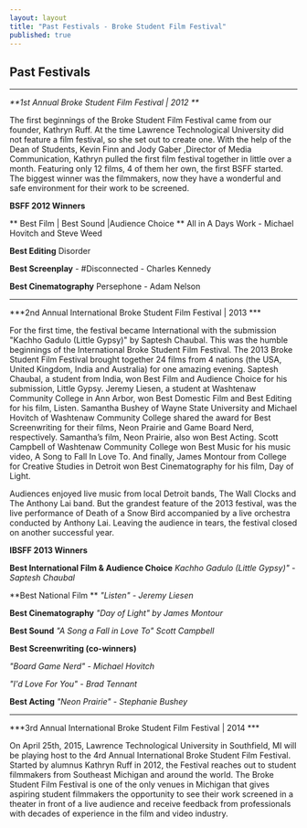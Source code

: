 ```yaml
---
layout: layout
title: "Past Festivals - Broke Student Film Festival"
published: true
---
```


## **Past Festivals**

****
_**1st Annual Broke Student Film Festival | 2012 **_

The first beginnings of the Broke Student Film Festival came from our founder, Kathryn Ruff. At the time Lawrence Technological University did not feature a film festival, so she set out to create one. With the help of the Dean of Students, Kevin Finn and Jody Gaber ,Director of Media Communication, Kathryn pulled the first film festival together in little over a month. Featuring only 12 films, 4 of them her own, the first BSFF started. The biggest winner was the filmmakers, now they have a wonderful and safe environment for their work to be screened. 

**BSFF 2012 Winners**




**  Best Film | Best Sound |Audience Choice   **
 All in A Days Work - Michael Hovitch and Steve Weed 


**Best Editing**
 Disorder



**Best Screenplay**  - #Disconnected - Charles Kennedy



**Best Cinematography** 
Persephone - Adam Nelson








****
***2nd Annual International Broke Student Film Festival | 2013 ***



For the first time, the festival became International with the submission "Kachho Gadulo (Little Gypsy)"  by Saptesh Chaubal. This was the humble beginnings of the International Broke Student Film Festival. The 2013 Broke Student Film Festival brought together 24 films from 4 nations (the USA, United Kingdom, India and Australia) for one amazing evening.  Saptesh Chaubal, a student from India, won Best Film and Audience Choice for his submission, Little Gypsy.  Jeremy Liesen, a student at Washtenaw Community College in Ann Arbor, won Best Domestic Film and Best Editing for his film, Listen.  Samantha Bushey of Wayne State University and Michael Hovitch of Washtenaw Community College shared the award for Best Screenwriting for their films, Neon Prairie and Game Board Nerd, respectively.  Samantha’s film, Neon Prairie, also won Best Acting.  Scott Campbell of Washtenaw Community College won Best Music for his music video, A Song to Fall In Love To.  And finally, James Montour from College for Creative Studies in Detroit won Best Cinematography for his film, Day of Light. 

Audiences enjoyed live music from local Detroit bands, The Wall Clocks and The Anthony Lai band. But the grandest feature of the 2013 festival, was the live performance of Death of a Snow Bird accompanied by a live orchestra conducted by Anthony Lai. Leaving the audience in tears, the festival closed on another successful year. 


**IBSFF 2013 Winners**



**Best International Film & Audience Choice**
_Kachho Gadulo (Little Gypsy)" - Saptesh Chaubal_




**Best National Film **
_"Listen" - Jeremy Liesen_





**Best Cinematography**
_"Day of Light" by James Montour_




**Best Sound**
_"A Song a Fall in Love To" Scott Campbell_




**Best Screenwriting (co-winners)**

_"Board Game Nerd" - Michael Hovitch_


_"I'd Love For You" - Brad Tennant_



**Best Acting**
_"Neon Prairie" - Stephanie Bushey_



****
***3rd Annual International Broke Student Film Festival | 2014 ***




On April 25th, 2015, Lawrence Technological University in Southfield, MI will be playing host to the 4rd Annual International Broke Student Film Festival.  Started by alumnus Kathryn Ruff in 2012, the Festival reaches out to student filmmakers from Southeast Michigan and around the world.  The Broke Student Film Festival is one of the only venues in Michigan that gives aspiring student filmmakers the opportunity to see their work screened in a theater in front of a live audience and receive feedback from professionals with decades of experience in the film and video industry.